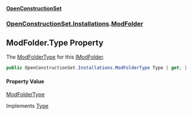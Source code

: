 #### [OpenConstructionSet](index.md 'index')
### [OpenConstructionSet.Installations](index.md#OpenConstructionSet_Installations 'OpenConstructionSet.Installations').[ModFolder](wm8mvflY+X70b3tSoQrLmA.md 'OpenConstructionSet.Installations.ModFolder')
## ModFolder.Type Property
The [ModFolderType](tvFG7Y02ARYAIWnj1lFIPw.md 'OpenConstructionSet.Installations.ModFolderType') for this [IModFolder](wh7_cj0PEb2QTfOlBPaoIQ.md 'OpenConstructionSet.Installations.IModFolder').  
```csharp
public OpenConstructionSet.Installations.ModFolderType Type { get; }
```
#### Property Value
[ModFolderType](tvFG7Y02ARYAIWnj1lFIPw.md 'OpenConstructionSet.Installations.ModFolderType')

Implements [Type](6WRO5pzF7u9R54cxbj5BxQ.md 'OpenConstructionSet.Installations.IModFolder.Type')  
